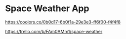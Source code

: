 # Space Weather App


<link rel="preconnect" href="https://fonts.googleapis.com">
<link rel="preconnect" href="https://fonts.gstatic.com" crossorigin>
<link href="https://fonts.googleapis.com/css2?family=Inter:ital,opsz,wght@0,14..32,100..900;1,14..32,100..900&family=Oxanium:wght@200..800&display=swap" rel="stylesheet">


https://coolors.co/0b0d17-6b0f1a-29e3e3-ff6f00-f4f4f8

https://trello.com/b/FAm0AMm1/space-weather
